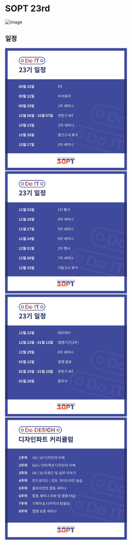# SOPT 23rd
![image](https://user-images.githubusercontent.com/28949235/120161343-26339480-c232-11eb-9280-a203ab36a00d.png)

## 일정

<img src="./img/1readme/0.jpg" width=400px><img src="./img/1readme/1.jpg" width=400px>
<br>
<img src="./img/1readme/2.jpg" width=400px><img src="./img/1readme/3.jpg" width=400px>
